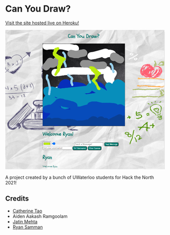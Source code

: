 # Can You Draw?

[Visit the site hosted live on Heroku!](https://github.com/RyanSamman/CanYouDraw)

![Can You Draw? Project Image](./example.png)

A project created by a bunch of UWaterloo students for Hack the North 2021!

## Credits

- [Catherine Tao](https://github.com/catherine-tao)
- Aiden Aakash Ramgoolam
- [Jatin Mehta](https://github.com/Exoceus)
- [Ryan Samman](https://github.com/RyanSamman)

